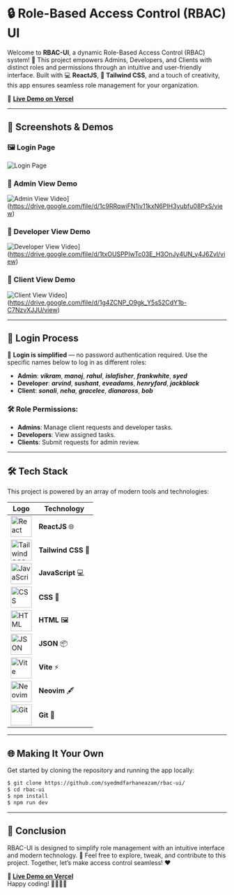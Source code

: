 # 🔒 Role-Based Access Control (RBAC) UI

Welcome to **RBAC-UI**, a dynamic Role-Based Access Control (RBAC) system! 🚀 This project empowers Admins, Developers, and Clients with distinct roles and permissions through an intuitive and user-friendly interface. Built with 💻 **ReactJS**, 🎨 **Tailwind CSS**, and a touch of creativity, this app ensures seamless role management for your organization.

🌟 **[Live Demo on Vercel](https://rbac-ui-silk.vercel.app/)**

---

## 📸 Screenshots & Demos

### 🖼️ Login Page
![Login Page](https://drive.google.com/uc?id=1EpwhJiGlg7LllrrAIGonWROh61RRgyzZ)

### 🎥 Admin View Demo
![Admin View Video](https://img.youtube.com/vi/1c9RRqwiFN1iv11kxN6PIH3yubfu08PxS/0.jpg)](https://drive.google.com/file/d/1c9RRqwiFN1iv11kxN6PIH3yubfu08PxS/view)

### 🎥 Developer View Demo
![Developer View Video](https://img.youtube.com/vi/1txOUSPPIwTc03E_H3OnJy4UN_y4J6Zvl/0.jpg)](https://drive.google.com/file/d/1txOUSPPIwTc03E_H3OnJy4UN_y4J6Zvl/view)

### 🎥 Client View Demo
![Client View Video](https://img.youtube.com/vi/1g4ZCNP_O9gk_Y5s52CdY1b-C7NzvXJJU/0.jpg)](https://drive.google.com/file/d/1g4ZCNP_O9gk_Y5s52CdY1b-C7NzvXJJU/view)

---

## 🔑 Login Process

📝 **Login is simplified** — no password authentication required. Use the specific names below to log in as different roles:

- **Admin**: _***vikram***_, _***manoj***_, _***rahul***_, _***islafisher***_, _***frankwhite***_, _***syed***_
- **Developer**: _***arvind***_, _***sushant***_, _***eveadams***_, _***henryford***_, _***jackblack***_
- **Client**: _***sonali***_, _***neha***_, _***gracelee***_, _***dianaross***_, _***bob***_

### 🛠 Role Permissions:
- **Admins**: Manage client requests and developer tasks.
- **Developers**: View assigned tasks.
- **Clients**: Submit requests for admin review.

---

## 🛠 Tech Stack
This project is powered by an array of modern tools and technologies:

<table>
  <thead>
    <tr>
      <th>Logo</th>
      <th>Technology</th>
    </tr>
  </thead>
  <tbody>
    <tr>
      <td><img src="https://img.icons8.com/color/48/000000/react-native.png" alt="React" width="48" height="48"></td>
      <td><b>ReactJS</b> 🌐</td>
    </tr>
    <tr>
      <td><img src="https://via.placeholder.com/48" alt="Tailwind CSS" width="48" height="48"></td>
      <td><b>Tailwind CSS</b> 🎨</td>
    </tr>
    <tr>
      <td><img src="https://img.icons8.com/color/48/000000/javascript.png" alt="JavaScript" width="48" height="48"></td>
      <td><b>JavaScript</b> 💻</td>
    </tr>
    <tr>
      <td><img src="https://img.icons8.com/color/48/000000/css3.png" alt="CSS" width="48" height="48"></td>
      <td><b>CSS</b> 🎨</td>
    </tr>
    <tr>
      <td><img src="https://img.icons8.com/color/48/000000/html-5--v1.png" alt="HTML" width="48" height="48"></td>
      <td><b>HTML</b> 🖼️</td>
    </tr>
    <tr>
      <td><img src="https://img.icons8.com/color/48/000000/json.png" alt="JSON" width="48" height="48"></td>
      <td><b>JSON</b> 📦</td>
    </tr>
    <tr>
      <td><img src="https://vitejs.dev/logo.svg" alt="Vite" width="48" height="48"></td>
      <td><b>Vite</b> ⚡</td>
    </tr>
    <tr>
      <td><img src="https://via.placeholder.com/48" alt="Neovim" width="48" height="48"></td>
      <td><b>Neovim</b> 🖋️</td>
    </tr>
    <tr>
      <td><img src="https://via.placeholder.com/48" alt="Git" width="48" height="48"></td>
      <td><b>Git</b> 🔧</td>
    </tr>
  </tbody>
</table>



---

## 🌐 Making It Your Own

Get started by cloning the repository and running the app locally:

```bash
$ git clone https://github.com/syedmdfarhaneazam/rbac-ui/
$ cd rbac-ui
$ npm install
$ npm run dev
```

---

## 🎉 Conclusion

RBAC-UI is designed to simplify role management with an intuitive interface and modern technology. 🚀 Feel free to explore, tweak, and contribute to this project. Together, let’s make access control seamless! ❤️

**🌟 [Live Demo on Vercel](https://rbac-ui-silk.vercel.app/)**  
Happy coding! 👨‍💻👩‍💻

